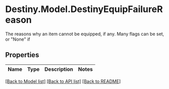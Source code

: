 # Destiny.Model.DestinyEquipFailureReason
The reasons why an item cannot be equipped, if any. Many flags can be set, or \"None\" if

## Properties

Name | Type | Description | Notes
------------ | ------------- | ------------- | -------------

[[Back to Model list]](../README.md#documentation-for-models) [[Back to API list]](../README.md#documentation-for-api-endpoints) [[Back to README]](../README.md)

